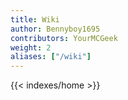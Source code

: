 ```yaml
---
title: Wiki
author: Bennyboy1695
contributors: YourMCGeek
weight: 2
aliases: ["/wiki"]
---
```


{{< indexes/home >}}
<!--
In this category you will find all commands, guides, rules and answers to questions you may have about our server!

If you feel like something is missing from this wiki, just follow the steps laid out in our [Contributing Page](./guides/contributing)
-->
